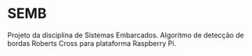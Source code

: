 # SEMB

Projeto da disciplina de Sistemas Embarcados. Algoritmo de detecção de bordas Roberts Cross para plataforma Raspberry Pi.
